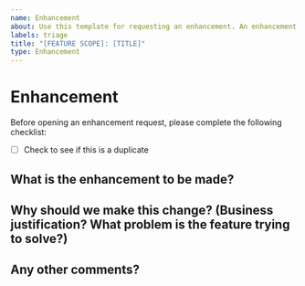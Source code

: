 ```yaml
---
name: Enhancement
about: Use this template for requesting an enhancement. An enhancement is an improvement or extension of an existing feature. Enhancements should be used to document UX improvements.
labels: triage
title: "[FEATURE SCOPE]: [TITLE]"
type: Enhancement
---
```


<!--
# Instructions

PLEASE DO NOT SET ASSIGNEE, PRIORITY, LABELS, OR MILESTONE!!!
Please complete the template below. DO NOT DELETE!

-->

# Enhancement

Before opening an enhancement request, please complete the following checklist:
- [ ] Check to see if this is a duplicate

## What is the enhancement to be made?


## Why should we make this change? (Business justification? What problem is the feature trying to solve?)


## Any other comments?
